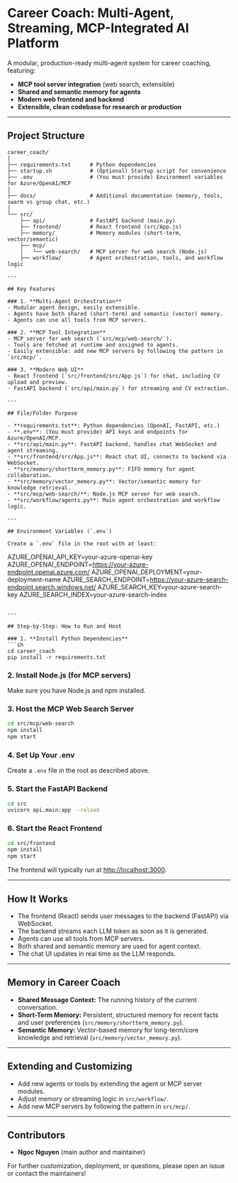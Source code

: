 # Career Coach: Multi-Agent, Streaming, MCP-Integrated AI Platform

A modular, production-ready multi-agent system for career coaching, featuring:
- **MCP tool server integration** (web search, extensible)
- **Shared and semantic memory for agents**
- **Modern web frontend and backend**
- **Extensible, clean codebase for research or production**

---

## Project Structure

```
career_coach/
│
├── requirements.txt      # Python dependencies
├── startup.sh            # (Optional) Startup script for convenience
├── .env                  # (You must provide) Environment variables for Azure/OpenAI/MCP
│
├── docs/                 # Additional documentation (memory, tools, swarm vs group chat, etc.)
│
└── src/
    ├── api/              # FastAPI backend (main.py)
    ├── frontend/         # React frontend (src/App.js)
    ├── memory/           # Memory modules (short-term, vector/semantic)
    ├── mcp/
    │   └── web-search/   # MCP server for web search (Node.js)
    ├── workflow/         # Agent orchestration, tools, and workflow logic

---

## Key Features

### 1. **Multi-Agent Orchestration**
- Modular agent design, easily extensible.
- Agents have both shared (short-term) and semantic (vector) memory.
- Agents can use all tools from MCP servers.

### 2. **MCP Tool Integration**
- MCP server for web search (`src/mcp/web-search/`).
- Tools are fetched at runtime and assigned to agents.
- Easily extensible: add new MCP servers by following the pattern in `src/mcp/`.

### 3. **Modern Web UI**
- React frontend (`src/frontend/src/App.js`) for chat, including CV upload and preview.
- FastAPI backend (`src/api/main.py`) for streaming and CV extraction.

---

## File/Folder Purpose

- **requirements.txt**: Python dependencies (OpenAI, FastAPI, etc.)
- **.env**: (You must provide) API keys and endpoints for Azure/OpenAI/MCP.
- **src/api/main.py**: FastAPI backend, handles chat WebSocket and agent streaming.
- **src/frontend/src/App.js**: React chat UI, connects to backend via WebSocket.
- **src/memory/shortterm_memory.py**: FIFO memory for agent collaboration.
- **src/memory/vector_memory.py**: Vector/semantic memory for knowledge retrieval.
- **src/mcp/web-search/**: Node.js MCP server for web search.
- **src/workflow/agents.py**: Main agent orchestration and workflow logic.

---

## Environment Variables (`.env`)

Create a `.env` file in the root with at least:

```
AZURE_OPENAI_API_KEY=your-azure-openai-key
AZURE_OPENAI_ENDPOINT=https://your-azure-endpoint.openai.azure.com/
AZURE_OPENAI_DEPLOYMENT=your-deployment-name
AZURE_SEARCH_ENDPOINT=https://your-azure-search-endpoint.search.windows.net/
AZURE_SEARCH_KEY=your-azure-search-key
AZURE_SEARCH_INDEX=your-azure-search-index
```

---

## Step-by-Step: How to Run and Host

### 1. **Install Python Dependencies**
```sh
cd career_coach
pip install -r requirements.txt
```

### 2. **Install Node.js (for MCP servers)**
Make sure you have Node.js and npm installed.

### 3. **Host the MCP Web Search Server**
```sh
cd src/mcp/web-search
npm install
npm start
```

### 4. **Set Up Your .env**
Create a `.env` file in the root as described above.

### 5. **Start the FastAPI Backend**
```sh
cd src
uvicorn api.main:app --reload
```

### 6. **Start the React Frontend**
```sh
cd src/frontend
npm install
npm start
```
The frontend will typically run at [http://localhost:3000](http://localhost:3000).

---

## How It Works

- The frontend (React) sends user messages to the backend (FastAPI) via WebSocket.
- The backend streams each LLM token as soon as it is generated.
- Agents can use all tools from MCP servers.
- Both shared and semantic memory are used for agent context.
- The chat UI updates in real time as the LLM responds.

---

## Memory in Career Coach

- **Shared Message Context:** The running history of the current conversation.
- **Short-Term Memory:** Persistent, structured memory for recent facts and user preferences (`src/memory/shortterm_memory.py`).
- **Semantic Memory:** Vector-based memory for long-term/core knowledge and retrieval (`src/memory/vector_memory.py`).

---

## Extending and Customizing

- Add new agents or tools by extending the agent or MCP server modules.
- Adjust memory or streaming logic in `src/workflow/`.
- Add new MCP servers by following the pattern in `src/mcp/`.

---

## Contributors

- **Ngoc Nguyen** (main author and maintainer)

For further customization, deployment, or questions, please open an issue or contact the maintainers!


